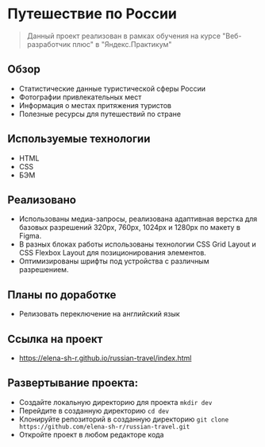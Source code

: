 # Путешествие по России

>Данный проект реализован в рамках обучения на курсе "Веб-разработчик плюс" в "Яндекс.Практикум"

## Обзор
* Статистические данные туристической сферы России
* Фотографии привлекательных мест
* Информация о местах притяжения туристов
* Полезные ресурсы для путешествий по стране

## Используемые технологии
* HTML
* CSS
* БЭМ

## Реализовано
* Использованы медиа-запросы, реализована адаптивная верстка для базовых разрешений 320px, 760px, 1024px и 1280px по макету в Figma.
* В разных блоках работы использованы технологии CSS Grid Layout и CSS Flexbox Layout для позиционирования элементов.
* Оптимизированы шрифты под устройства с различным разрешением.

## Планы по доработке
* Релизовать переключение на английский язык

## Ссылка на проект
* https://elena-sh-r.github.io/russian-travel/index.html

## Развертывание проекта:
* Создайте локальную директорию для проекта
`mkdir dev`
* Перейдите в созданную директорию
`cd dev`
* Клонируйте репозиторий в созданную директорию
`git clone https://github.com/elena-sh-r/russian-travel.git`
* Откройте проект в любом редакторе кода
